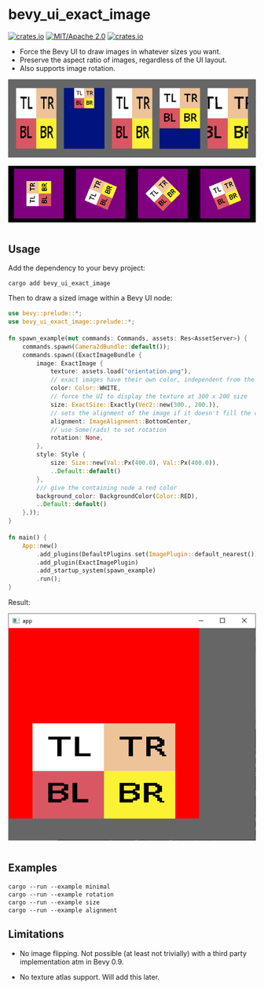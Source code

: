 # bevy_ui_exact_image
[![crates.io](https://img.shields.io/crates/v/bevy_ui_exact_image)](https://crates.io/crates/bevy_ui_exact_image)
[![MIT/Apache 2.0](https://img.shields.io/badge/license-MIT%2FApache-blue.svg)](https://github.com/ickshonpe/bevy_ui_exact_image)
[![crates.io](https://img.shields.io/crates/d/bevy_ui_exact_image)](https://crates.io/crates/bevy_ui_exact_image)

* Force the Bevy UI to draw images in whatever sizes you want.
* Preserve the aspect ratio of images, regardless of the UI layout.
* Also supports image rotation. 

![image](/assets/sizes.png)

![image](/assets/rotation.png)

#
## Usage

Add the dependency to your bevy project:

```
cargo add bevy_ui_exact_image
```

Then to draw a sized image within a Bevy UI node:

```rust
use bevy::prelude::*;
use bevy_ui_exact_image::prelude::*;

fn spawn_example(mut commands: Commands, assets: Res<AssetServer>) {
    commands.spawn(Camera2dBundle::default());
    commands.spawn((ExactImageBundle {
        image: ExactImage {
            texture: assets.load("orientation.png"),
            // exact images have their own color, independent from the background color.
            color: Color::WHITE,
            // force the UI to display the texture at 300 x 200 size
            size: ExactSize::Exactly(Vec2::new(300., 200.)),
            // sets the alignment of the image if it doesn't fill the containing node
            alignment: ImageAlignment::BottomCenter,
            // use Some(rads) to set rotation
            rotation: None,
        },
        style: Style {
            size: Size::new(Val::Px(400.0), Val::Px(400.0)),
            ..Default::default()
        },
        /// give the containing node a red color
        background_color: BackgroundColor(Color::RED),
        ..Default::default()
    },));
}

fn main() {
    App::new()
        .add_plugins(DefaultPlugins.set(ImagePlugin::default_nearest()))
        .add_plugin(ExactImagePlugin)
        .add_startup_system(spawn_example)
        .run();
}
```

Result:

![image](/assets/example.png)

#
## Examples

```
cargo --run --example minimal
cargo --run --example rotation
cargo --run --example size
cargo --run --example alignment
```

## Limitations

* No image flipping. Not possible (at least not trivially) with a third party implementation atm in Bevy 0.9.

* No texture atlas support. Will add this later.
